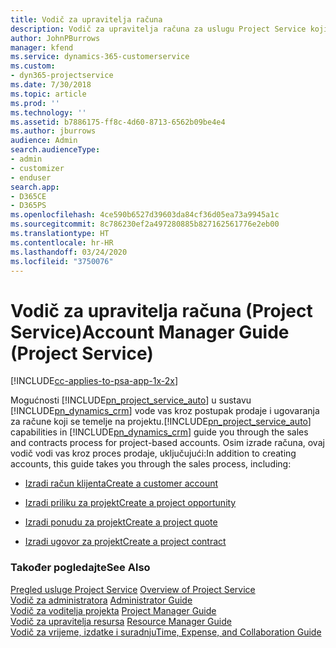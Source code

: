 ```yaml
---
title: Vodič za upravitelja računa
description: Vodič za upravitelja računa za uslugu Project Service koji vas vodi kroz postupak prodaje i ugovaranja za račune koji se temelje na projektu.
author: JohnPBurrows
manager: kfend
ms.service: dynamics-365-customerservice
ms.custom:
- dyn365-projectservice
ms.date: 7/30/2018
ms.topic: article
ms.prod: ''
ms.technology: ''
ms.assetid: b7886175-ff8c-4d60-8713-6562b09be4e4
ms.author: jburrows
audience: Admin
search.audienceType:
- admin
- customizer
- enduser
search.app:
- D365CE
- D365PS
ms.openlocfilehash: 4ce590b6527d39603da84cf36d05ea73a9945a1c
ms.sourcegitcommit: 8c786230ef2a497280885b827162561776e2eb00
ms.translationtype: HT
ms.contentlocale: hr-HR
ms.lasthandoff: 03/24/2020
ms.locfileid: "3750076"
---
```

# <a name="account-manager-guide-project-service"></a><span data-ttu-id="a753c-103">Vodič za upravitelja računa (Project Service)</span><span class="sxs-lookup"><span data-stu-id="a753c-103">Account Manager Guide (Project Service)</span></span>

[!INCLUDE[cc-applies-to-psa-app-1x-2x](../includes/cc-applies-to-psa-app-1x-2x.md)]

<span data-ttu-id="a753c-104">Mogućnosti [!INCLUDE[pn_project_service_auto](../includes/pn-project-service-auto.md)] u sustavu [!INCLUDE[pn_dynamics_crm](../includes/pn-dynamics-crm.md)] vode vas kroz postupak prodaje i ugovaranja za račune koji se temelje na projektu.</span><span class="sxs-lookup"><span data-stu-id="a753c-104">[!INCLUDE[pn_project_service_auto](../includes/pn-project-service-auto.md)] capabilities in [!INCLUDE[pn_dynamics_crm](../includes/pn-dynamics-crm.md)] guide you through the sales and contracts process for project-based accounts.</span></span> <span data-ttu-id="a753c-105">Osim izrade računa, ovaj vodič vodi vas kroz proces prodaje, uključujući:</span><span class="sxs-lookup"><span data-stu-id="a753c-105">In addition to creating accounts, this guide takes you through the sales process, including:</span></span>  
  
-   [<span data-ttu-id="a753c-106">Izradi račun klijenta</span><span class="sxs-lookup"><span data-stu-id="a753c-106">Create a customer account</span></span>](../project-service/create-customer-account.md)  
  
-   [<span data-ttu-id="a753c-107">Izradi priliku za projekt</span><span class="sxs-lookup"><span data-stu-id="a753c-107">Create a project opportunity</span></span>](../project-service/create-project-opportunity.md)  
  
-   [<span data-ttu-id="a753c-108">Izradi ponudu za projekt</span><span class="sxs-lookup"><span data-stu-id="a753c-108">Create a project quote</span></span>](../project-service/create-project-quote.md)  
  
-   [<span data-ttu-id="a753c-109">Izradi ugovor za projekt</span><span class="sxs-lookup"><span data-stu-id="a753c-109">Create a project contract</span></span>](../project-service/create-project-contract.md)  
  
  
### <a name="see-also"></a><span data-ttu-id="a753c-110">Također pogledajte</span><span class="sxs-lookup"><span data-stu-id="a753c-110">See Also</span></span>  
 <span data-ttu-id="a753c-111">[Pregled usluge Project Service](../project-service/overview.md) </span><span class="sxs-lookup"><span data-stu-id="a753c-111">[Overview of Project Service](../project-service/overview.md) </span></span>  
 <span data-ttu-id="a753c-112">[​Vodič za administratora](../project-service/admin-guide.md) </span><span class="sxs-lookup"><span data-stu-id="a753c-112">[Administrator Guide](../project-service/admin-guide.md) </span></span>  
 <span data-ttu-id="a753c-113">[Vodič za voditelja projekta](../project-service/project-manager-guide.md) </span><span class="sxs-lookup"><span data-stu-id="a753c-113">[Project Manager Guide](../project-service/project-manager-guide.md) </span></span>  
 <span data-ttu-id="a753c-114">[Vodič za upravitelja resursa](../project-service/resource-manager-guide.md) </span><span class="sxs-lookup"><span data-stu-id="a753c-114">[Resource Manager Guide](../project-service/resource-manager-guide.md) </span></span>  
 [<span data-ttu-id="a753c-115">Vodič za vrijeme, izdatke i suradnju</span><span class="sxs-lookup"><span data-stu-id="a753c-115">Time, Expense, and Collaboration Guide</span></span>](../project-service/time-expense-collaboration-guide.md)
